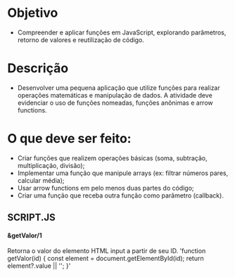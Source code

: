 # Objetivo
* Compreender e aplicar funções em JavaScript, explorando parâmetros, retorno de valores e reutilização de código.

# Descrição
* Desenvolver uma pequena aplicação que utilize funções para realizar operações matemáticas e manipulação de dados. A atividade deve evidenciar o uso de funções nomeadas, funções anônimas e arrow functions.

# O que deve ser feito:
* Criar funções que realizem operações básicas (soma, subtração, multiplicação, divisão);
* Implementar uma função que manipule arrays (ex: filtrar números pares, calcular média);
* Usar arrow functions em pelo menos duas partes do código;
* Criar uma função que receba outra função como parâmetro (callback).

## SCRIPT.JS
#### &getValor/1
Retorna o valor do elemento HTML input a partir de seu ID.
'function getValor(id) {
  const element = document.getElementById(id);
  return element?.value || '';
}'
